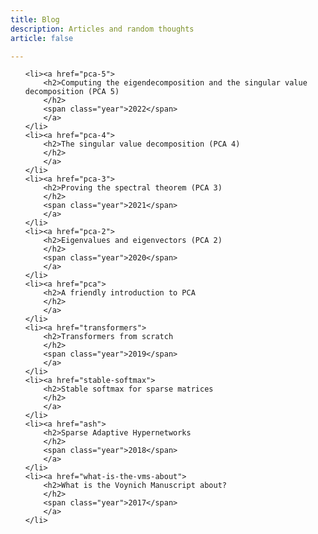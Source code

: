 ```yaml
---
title: Blog
description: Articles and random thoughts
article: false 

---
```


<!-- {% raw %} -->
<ul class="nav publications content">

	<li><a href="pca-5">
	  	<h2>Computing the eigendecomposition and the singular value decomposition (PCA 5)
	  	</h2>
	  	<span class="year">2022</span>
	  	</a>	  	
	</li>
	<li><a href="pca-4">
	  	<h2>The singular value decomposition (PCA 4)
	  	</h2>
	  	</a>	  	
	</li>
	<li><a href="pca-3">
	  	<h2>Proving the spectral theorem (PCA 3)
	  	</h2>
	  	<span class="year">2021</span>
	  	</a>	  	
	</li>
	<li><a href="pca-2">
	  	<h2>Eigenvalues and eigenvectors (PCA 2)
	  	</h2>
	  	<span class="year">2020</span>
	  	</a>	  	
	</li>
	<li><a href="pca">
	  	<h2>A friendly introduction to PCA
	  	</h2>
	  	</a>	  	
	</li>
	<li><a href="transformers">
	  	<h2>Transformers from scratch
	  	</h2>
	  	<span class="year">2019</span>
	  	</a>	  	
	</li>
	<li><a href="stable-softmax">
	  	<h2>Stable softmax for sparse matrices
	  	</h2>
	  	</a>	  	
  	</li>
	<li><a href="ash">
	  	<h2>Sparse Adaptive Hypernetworks
	  	</h2>
	  	<span class="year">2018</span>
	  	</a>
	</li>
	<li><a href="what-is-the-vms-about">
	  	<h2>What is the Voynich Manuscript about?
	  	</h2>
	  	<span class="year">2017</span>
	  	</a>	  	
  	</li>
</ul>
<!-- {% endraw %} -->